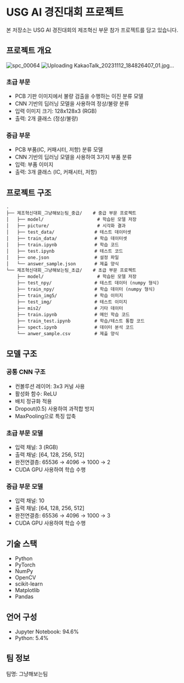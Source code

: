 # USG AI 경진대회 프로젝트

본 저장소는 USG AI 경진대회의 제조혁신 부문 참가 프로젝트를 담고 있습니다.

## 프로젝트 개요

![spc_00064](https://github.com/user-attachments/assets/f4b4a4fd-a8f7-44c7-8476-61b27c529cab)
![Uploading KakaoTalk_20231112_184826407_01.jpg…]()

### 초급 부문
- PCB 기판 이미지에서 불량 검출을 수행하는 이진 분류 모델
- CNN 기반의 딥러닝 모델을 사용하여 정상/불량 분류
- 입력 이미지 크기: 128x128x3 (RGB)
- 출력: 2개 클래스 (정상/불량)

### 중급 부문
- PCB 부품(IC, 커패시터, 저항) 분류 모델
- CNN 기반의 딥러닝 모델을 사용하여 3가지 부품 분류
- 입력: 부품 이미지
- 출력: 3개 클래스 (IC, 커패시터, 저항)

## 프로젝트 구조

```
.
├── 제조혁신대회_그냥해보는팀_중급/    # 중급 부문 프로젝트
│   ├── model/                    # 학습된 모델 저장
│   ├── picture/                  # 시각화 결과
│   ├── test_data/               # 테스트 데이터셋
│   ├── train_data/              # 학습 데이터셋
│   ├── train.ipynb              # 학습 코드
│   ├── test.ipynb               # 테스트 코드
│   ├── one.json                 # 설정 파일
│   └── answer_sample.json       # 제출 양식
└── 제조혁신대회_그냥해보는팀_초급/    # 초급 부문 프로젝트
    ├── model/                    # 학습된 모델 저장
    ├── test_npy/                # 테스트 데이터 (numpy 형식)
    ├── train_npy/               # 학습 데이터 (numpy 형식)
    ├── train_img5/              # 학습 이미지
    ├── test_img/                # 테스트 이미지
    ├── mis2/                    # 기타 데이터
    ├── train.ipynb              # 메인 학습 코드
    ├── train_test.ipynb         # 학습/테스트 통합 코드
    ├── spect.ipynb              # 데이터 분석 코드
    └── anwer_sample.csv         # 제출 양식
```

## 모델 구조

### 공통 CNN 구조
- 컨볼루션 레이어: 3x3 커널 사용
- 활성화 함수: ReLU
- 배치 정규화 적용
- Dropout(0.5) 사용하여 과적합 방지
- MaxPooling으로 특징 압축

### 초급 부문 모델
- 입력 채널: 3 (RGB)
- 출력 채널: [64, 128, 256, 512]
- 완전연결층: 65536 → 4096 → 1000 → 2
- CUDA GPU 사용하여 학습 수행

### 중급 부문 모델
- 입력 채널: 10
- 출력 채널: [64, 128, 256, 512]
- 완전연결층: 65536 → 4096 → 1000 → 3
- CUDA GPU 사용하여 학습 수행

## 기술 스택

- Python
- PyTorch
- NumPy
- OpenCV
- scikit-learn
- Matplotlib
- Pandas

## 언어 구성

- Jupyter Notebook: 94.6%
- Python: 5.4%

## 팀 정보

팀명: 그냥해보는팀

